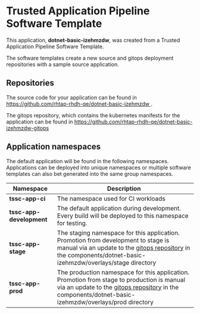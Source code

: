 # Trusted Application Pipeline Software Template

This application, **dotnet-basic-izehmzdw**, was created from a Trusted Application Pipeline Software Template.

The software templates create a new source and gitops deployment repositories with a sample source application. 

## Repositories

The source code for your application can be found in [https://github.com/rhtap-rhdh-qe/dotnet-basic-izehmzdw ](https://github.com/rhtap-rhdh-qe/dotnet-basic-izehmzdw ).
 
The gitops repository, which contains the kubernetes manifests for the application can be found in 
[https://github.com/rhtap-rhdh-qe/dotnet-basic-izehmzdw-gitops ](https://github.com/rhtap-rhdh-qe/dotnet-basic-izehmzdw-gitops ) 

## Application namespaces 

The default application will be found in the following namespaces. Applications can be deployed into unique namespaces or multiple software templates can also bet generated into the same group namespaces.  

|  Namespace   |  Description   |  
| -------- | -------- |
| **tssc-app-ci** | The namespace used for CI workloads |
| **tssc-app-development** | The default application during development. Every build will be deployed to this namespace for testing. |
| **tssc-app-stage** | The staging namespace for this application. Promotion from development to stage is manual via an update to the [gitops repository](https://github.com/rhtap-rhdh-qe/dotnet-basic-izehmzdw-gitops ) in the components/dotnet-basic-izehmzdw/overlays/stage directory |
| **tssc-app-prod** | The production namespace for this application. Promotion from stage to production is manual via an update to the [gitops repository](https://github.com/rhtap-rhdh-qe/dotnet-basic-izehmzdw-gitops ) in the components/dotnet-basic-izehmzdw/overlays/prod directory |